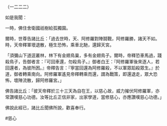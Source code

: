 （一二二二）

如是我聞：

一時，佛住舍衛國祇樹給孤獨園。

爾時，世尊告諸比丘：「過去世時，天、阿修羅對陣鬪戰，阿修羅勝，諸天不如。時，天帝釋軍壞退散，極生恐怖，乘車北馳，還歸天宮。

「須彌山下道逕叢林，林下有金翅鳥巢，多有金翅鳥子。爾時，帝釋恐車馬過，踐殺鳥子，告御者言：『可回車還，勿殺鳥子。』御者白王：『阿修羅軍後來逐人，若回還者，為彼所困。』帝釋告言：『寧當回還為阿修羅殺，不以軍眾蹈殺眾生。』於道，御者轉乘南向。阿修羅軍遙見帝釋轉乘而還，謂為戰策，即還退走，眾大恐怖，壞陣流散，歸阿修羅宮。」

佛告諸比丘：「彼天帝釋於三十三天為自在王，以慈心故，威力摧伏阿修羅軍，亦常讚嘆慈心功德。汝等比丘正信非家，出家學道，當修慈心，亦應讚嘆慈心功德。」

佛說此經已，諸比丘聞佛所說，歡喜奉行。





#慈心
